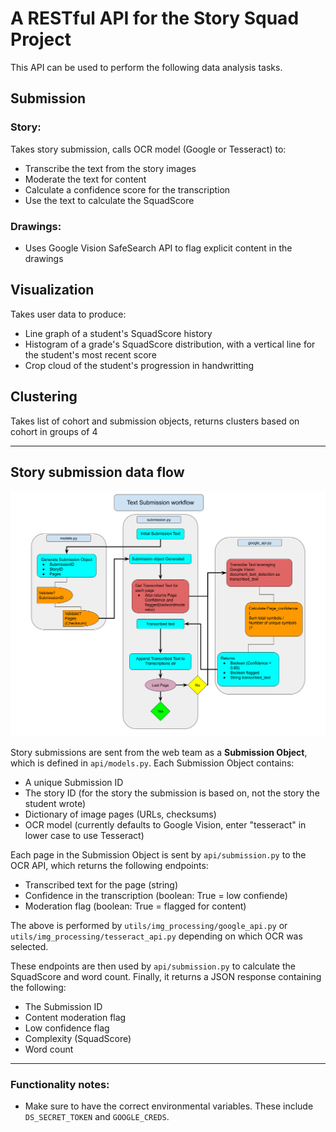# A RESTful API for the Story Squad Project

This API can be used to perform the following data analysis tasks. 

## Submission 

### Story:
Takes story submission, calls OCR model (Google or Tesseract) to: 
* Transcribe the text from the story images
* Moderate the text for content
* Calculate a confidence score for the transcription
* Use the text to calculate the SquadScore

### Drawings:
* Uses Google Vision SafeSearch API to flag explicit content in the drawings

## Visualization
Takes user data to produce:
* Line graph of a student's SquadScore history
* Histogram of a grade's SquadScore distribution, with a vertical line for the student's most recent score
* Crop cloud of the student's progression in handwritting 

## Clustering
Takes list of cohort and submission objects, returns clusters based on cohort in groups of 4

----------------------

## Story submission data flow
![OCR-Endpoint-Interactions.png](../assets/OCR-Endpoint-Interactions.png)

Story submissions are sent from the web team as a **Submission Object**, which is defined in `api/models.py`. Each Submission Object contains:
* A unique Submission ID
* The story ID (for the story the submission is based on, not the story the student wrote)
* Dictionary of image pages (URLs, checksums)
* OCR model (currently defaults to Google Vision, enter "tesseract" in lower case to use Tesseract)

Each page in the Submission Object is sent by `api/submission.py` to the OCR API, which returns the following endpoints:
* Transcribed text for the page (string)
* Confidence in the transcription (boolean: True = low confiende)
* Moderation flag (boolean: True = flagged for content)

The above is performed by `utils/img_processing/google_api.py` or `utils/img_processing/tesseract_api.py` depending on which OCR was selected.

These endpoints are then used by `api/submission.py` to calculate the SquadScore and word count. Finally, it returns a JSON response containing the following:
* The Submission ID
* Content moderation flag
* Low confidence flag
* Complexity (SquadScore)
* Word count

-----------
### Functionality notes:
* Make sure to have the correct environmental variables. These include `DS_SECRET_TOKEN` and `GOOGLE_CREDS`.
